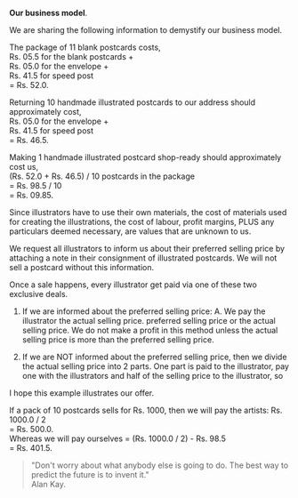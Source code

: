 **Our business model**.

We are sharing the following information to demystify our business model.

The package of 11 blank postcards costs,  
Rs. 05.5 for the blank postcards +  
Rs. 05.0 for the envelope +  
Rs. 41.5 for speed post  
= Rs. 52.0.

Returning 10 handmade illustrated postcards to our address should approximately cost,  
Rs. 05.0 for the envelope +  
Rs. 41.5 for speed post  
= Rs. 46.5.

Making 1 handmade illustrated postcard shop-ready should approximately cost us,  
(Rs. 52.0 + Rs. 46.5) / 10 postcards in the package  
= Rs. 98.5 / 10  
= Rs. 09.85.

Since illustrators have to use their own materials, the cost of materials used for creating the illustrations, the cost of labour, profit margins, PLUS any particulars deemed necessary, are values that are unknown to us.

We request all illustrators to inform us about their preferred selling price by attaching a note in their consignment of illustrated postcards. We will not sell a postcard without this information.

Once a sale happens, every illustrator get paid via one of these two exclusive deals.

1. If we are informed about the preferred selling price:
A. We pay the illustrator the actual selling price. preferred selling price or the actual selling price. We do not make a profit in this method unless the actual selling price is more than the preferred selling price.  

2. If we are NOT informed about the preferred selling price, then we divide the actual selling price into 2 parts. One part is paid to the illustrator, pay one with the illustrators and  half of the selling price to the illustrator, so 

I hope this example illustrates our offer.

If a pack of 10 postcards sells for Rs. 1000, then we will pay the artists:
Rs. 1000.0 / 2  
= Rs. 500.0.  
Whereas we will pay ourselves
= (Rs. 1000.0 / 2) - Rs. 98.5  
= Rs. 401.5.

> "Don't worry about what anybody else is going to do. The best way to predict the future is to invent it."  
> Alan Kay.
